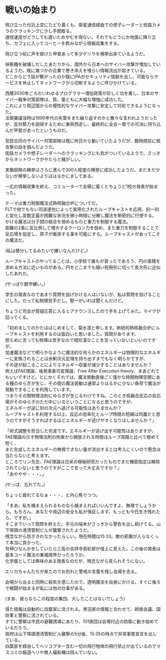 # 戦いの始まり

飛び立った付近上空にたどり着くも、衛星通信経由での想子レーダーと街路カメラのクラッキングに少し手間取る。  
通信速度がどうしても遅いためやむを得ない。それでもどうにか地面に降り立ち、カフェに入ってコーヒーを飲みながら情報収集をする。

飛び立つ前に声を掛けた甲斐あって多少ゲリラを検挙出来ているようだ。

偵察機を破壊しだしたあたりから、国外から日本へのサイバー攻撃が増加しているようだ。既に幾つかの企業で巻き添えを喰らい情報流出が起きている。  
どこからどう話が繋がったのか既にIPAがセキュリティ情報を出し、可能ならサービスを休止してネットワークから切断するように呼びかけている。

西暦2030年ごろのいわゆるプログラマー増加政策が珍しく功を奏し、日本のサイバー戦争対策部隊は、質、量ともに大幅な増強に成功した。  
これにより周辺国からの慢性的なサイバー攻撃に安定して対処できるようになった。  
法案審議当時は1990年代の失策をまた繰り返すのかと散々な言われようだったが、反対勢力を説得するために東奔西走し、最終的に全会一致での可決に持ち込んだ甲斐があったというものだ。

官民合同のサイバー対策部隊は既に昨日から動いていたようだが、数時間前に核攻撃の話を掴んだようだ。  
街路カメラや想子レーダーへのクラッキングにも気がついているようで、さっきからネットワークがやたらと騒がしい。

実働部隊の検挙はさらに進んで300人程度の検挙に成功したようだ。まだまだ少ないが検挙しないよりははるかにましである。

一応の情報収集を終え、コミューターで会場に着くとちょうど1校の発表が始まった。

テーマは重力制御魔法式熱核融合炉についてだ。  
FLTで他でもない司波達也によって実用化されたループキャストを応用、刻一刻と変化し変数定義が困難な状況を微小時間に分解し魔法を断続的に行使する。  
かける魔法は分子間の結合を弱めるものと重力を制御する魔法。  
距離の2条に反比例して増大するクーロン力を弱め、また重力を制御することで反応場を設定し、原子が衝突する事を可能にする。ループキャストがあってこその魔法だ。

(私は積分してるみたいで嫌いなんだけど。)

ループキャストのやってることは、小学校で誰もが習ったであろう、円の面積を求める方法に近いものがある。円をどこまでも細い短冊形に切って長方形に近似したあれだ。

(やっぱり数学嫌い。)

学生の発表なのであまり質問を投げかける人はいないが、私は質問を投げることにした。だって私物理苦手だし。聖一がいれば聞くんだけど。

ちょうど司会が質疑応答に入るとアナウンスしたので手を上げてみた。マイクが回ってくる。

「初めましてのかたははじめまして、菊水凛と申します。断続的熱核融合炉にループキャストを利用するのは面白いと思いました。質問があります。  
控えめに言っても物理は苦手なので頓珍漢なことを言っていないといいのですが。  
加速魔法などで明らかなように魔法的な何らかのエネルギーは物理的なエネルギーに変換されることは余剰次元定理を持ち出すまでもなく明らかですが、  
その逆が起こることによりエネルギー収量が減少することはありませんか？  
例えばFAE理論、後発事象可変理論、Free After Execution theory、まあどれでもいいですけど。とにかくそれでは、魔法発動直後ごく僅かな時間物理空間にある種のゆらぎが生じ、その間の魔法発動は通常よりはるかに少ない負荷で魔法が発動できることを利用しています。  
つまりその間物理法則にゆらぎが生じるわけですね。このとき核融合反応の反応場がそのゆらぎのただ中にいるということになると思うのですが、  
エネルギーが逆に別の次元へ逃げる可能性はありませんか？  
ループキャストを利用する以上、反応の効率化とループ時間の短縮は同義だと思うのですがそうすればするほどエネルギーが逃げやすくなりはしませんか？」

「術式調整を担当した司波です。エネルギーが逃げ出す可能性はありますが、  
FAE理論の示す物理法則の拘束から開放される時間はループ周期と比べて極めて短く、  
また生成したエネルギーの無視できない量が流出するとは考えにくいので懸念は当たらないと考えます。  
ところでリン先生、FAE理論は日米の極秘研究だったものでまだ機密指定は解除されていないと思うのですがここで言って大丈夫ですか？」  
「あややや・・・。」

(やっば、忘れてた。)

ちょっと疲れてるなぁ・・・、と内心焦りつつ。

「まあ、私を捕まえられるものなら捕まえればいいんですよ、無理でしょうから。もちろん、あなたや周辺の安全も私が保証します。もっとも今日生き残れたら、ですが。」  
そこまでいって質問を終えた。手元の端末がさっきから警告を出し続けてる。山下埠頭の港湾管制ビルが襲撃されたようだ。  
残念ながら防ぎきれなかったらしい。現在時間は15:33。敵の邪魔が入らなくって本当に良かった。  
背伸びなんかをしていたら三高の吉祥寺真紅郎が壇上に見えた。この後の発表は基本コード魔法の重複限界だったろうか。  
化学屋としては興味のある発表なのだが、残念ながら見られそうにない。

エリカちゃんたちが来たのでお別れと警戒の言葉を残し会場を去る。

会場から出ると同時に殺気を感じたので、透明魔法を自身にかける。すぐに後ろで戦闘が始まるが私には他の仕事がある。

(まあ、彼らならこの程度の集団、大したことはないでしょう)

得た情報は自動的に四葉家に流される。黒羽家の情報と合わせて、師族会議、国防軍と警察に流されている。  
すでに警察は市民の避難誘導にあたり、101旅団は会場付近の防衛に動き始めているだろう。  
政府は山下埠頭港湾管制ビル襲撃の5分後、15:35の時点で非常事態宣言を出している。  
四葉家を経由してヘリコプター含む一切の飛行物体の飛行禁止が出ているのでマスコミの報道ヘリや無人撮影機は飛んでいない。
